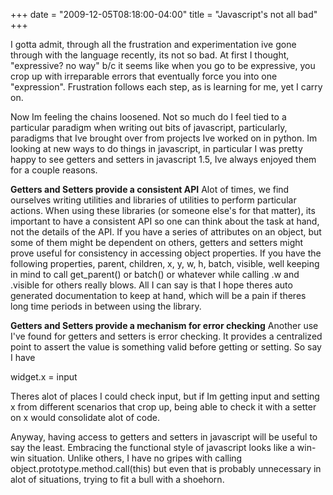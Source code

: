 +++
date = "2009-12-05T08:18:00-04:00"
title = "Javascript's not all bad"
+++

I gotta admit, through all the frustration and experimentation ive gone through with the language recently, its not so bad. At first I thought, "expressive? no way" b/c it seems like when you go to be expressive, you crop up with irreparable errors that eventually force you into one "expression". Frustration follows each step, as is learning for me, yet I carry on.

Now Im feeling the chains loosened. Not so much do I feel tied to a particular paradigm when writing out bits of javascript, particularly, paradigms that Ive brought over from projects Ive worked on in python. Im looking at new ways to do things in javascript, in particular I was pretty happy to see getters and setters in javascript 1.5, Ive always enjoyed them for a couple reasons.

<strong>Getters and Setters provide a consistent API</strong>
Alot of times, we find ourselves writing utilities and libraries of utilities to perform particular actions. When using these libraries (or someone else's for that matter), its important to have a consistent API so one can think about the task at hand, not the details of the API. If you have a series of attributes on an object, but some of them might be dependent on others, getters and setters might prove useful for consistency in accessing object properties. If you have the following properties, parent, children, x, y, w, h, batch, visible, well keeping in mind to call get_parent() or batch() or whatever while calling .w and .visible for others really blows. All I can say is that I hope theres auto generated documentation to keep at hand, which will be a pain if theres long time periods in between using the library.

<strong>Getters and Setters provide a mechanism for error checking</strong>
Another use I've found for getters and setters is error checking. It provides a centralized point to assert the value is something valid before getting or setting. So say I have

widget.x = input

Theres alot of places I could check input, but if Im getting input and setting x from different scenarios that crop up, being able to check it with a setter on x would consolidate alot of code.

Anyway, having access to getters and setters in javascript will be useful to say the least. Embracing the functional style of javascript looks like a win-win situation. Unlike others, I have no gripes with calling object.prototype.method.call(this) but even that is probably unnecessary in alot of situations, trying to fit a bull with a shoehorn.
